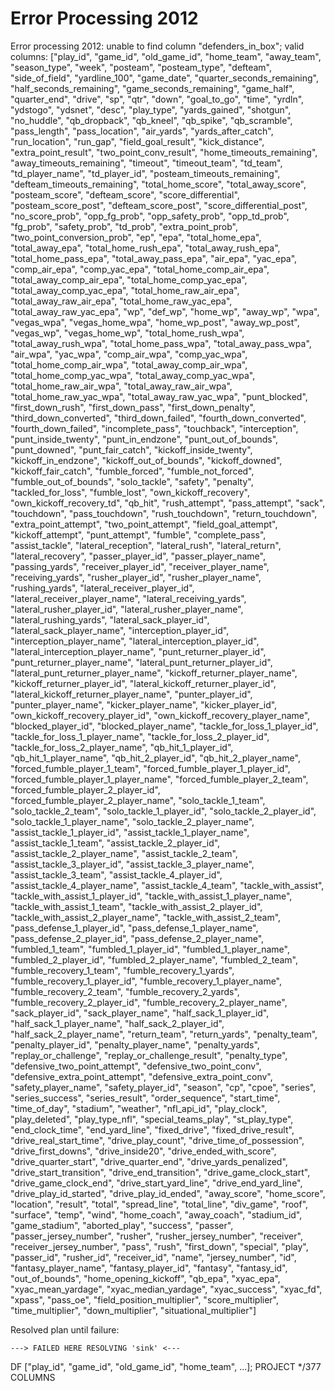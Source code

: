 # Error Processing 2012

Error processing 2012: unable to find column "defenders_in_box"; valid columns: ["play_id", "game_id", "old_game_id", "home_team", "away_team", "season_type", "week", "posteam", "posteam_type", "defteam", "side_of_field", "yardline_100", "game_date", "quarter_seconds_remaining", "half_seconds_remaining", "game_seconds_remaining", "game_half", "quarter_end", "drive", "sp", "qtr", "down", "goal_to_go", "time", "yrdln", "ydstogo", "ydsnet", "desc", "play_type", "yards_gained", "shotgun", "no_huddle", "qb_dropback", "qb_kneel", "qb_spike", "qb_scramble", "pass_length", "pass_location", "air_yards", "yards_after_catch", "run_location", "run_gap", "field_goal_result", "kick_distance", "extra_point_result", "two_point_conv_result", "home_timeouts_remaining", "away_timeouts_remaining", "timeout", "timeout_team", "td_team", "td_player_name", "td_player_id", "posteam_timeouts_remaining", "defteam_timeouts_remaining", "total_home_score", "total_away_score", "posteam_score", "defteam_score", "score_differential", "posteam_score_post", "defteam_score_post", "score_differential_post", "no_score_prob", "opp_fg_prob", "opp_safety_prob", "opp_td_prob", "fg_prob", "safety_prob", "td_prob", "extra_point_prob", "two_point_conversion_prob", "ep", "epa", "total_home_epa", "total_away_epa", "total_home_rush_epa", "total_away_rush_epa", "total_home_pass_epa", "total_away_pass_epa", "air_epa", "yac_epa", "comp_air_epa", "comp_yac_epa", "total_home_comp_air_epa", "total_away_comp_air_epa", "total_home_comp_yac_epa", "total_away_comp_yac_epa", "total_home_raw_air_epa", "total_away_raw_air_epa", "total_home_raw_yac_epa", "total_away_raw_yac_epa", "wp", "def_wp", "home_wp", "away_wp", "wpa", "vegas_wpa", "vegas_home_wpa", "home_wp_post", "away_wp_post", "vegas_wp", "vegas_home_wp", "total_home_rush_wpa", "total_away_rush_wpa", "total_home_pass_wpa", "total_away_pass_wpa", "air_wpa", "yac_wpa", "comp_air_wpa", "comp_yac_wpa", "total_home_comp_air_wpa", "total_away_comp_air_wpa", "total_home_comp_yac_wpa", "total_away_comp_yac_wpa", "total_home_raw_air_wpa", "total_away_raw_air_wpa", "total_home_raw_yac_wpa", "total_away_raw_yac_wpa", "punt_blocked", "first_down_rush", "first_down_pass", "first_down_penalty", "third_down_converted", "third_down_failed", "fourth_down_converted", "fourth_down_failed", "incomplete_pass", "touchback", "interception", "punt_inside_twenty", "punt_in_endzone", "punt_out_of_bounds", "punt_downed", "punt_fair_catch", "kickoff_inside_twenty", "kickoff_in_endzone", "kickoff_out_of_bounds", "kickoff_downed", "kickoff_fair_catch", "fumble_forced", "fumble_not_forced", "fumble_out_of_bounds", "solo_tackle", "safety", "penalty", "tackled_for_loss", "fumble_lost", "own_kickoff_recovery", "own_kickoff_recovery_td", "qb_hit", "rush_attempt", "pass_attempt", "sack", "touchdown", "pass_touchdown", "rush_touchdown", "return_touchdown", "extra_point_attempt", "two_point_attempt", "field_goal_attempt", "kickoff_attempt", "punt_attempt", "fumble", "complete_pass", "assist_tackle", "lateral_reception", "lateral_rush", "lateral_return", "lateral_recovery", "passer_player_id", "passer_player_name", "passing_yards", "receiver_player_id", "receiver_player_name", "receiving_yards", "rusher_player_id", "rusher_player_name", "rushing_yards", "lateral_receiver_player_id", "lateral_receiver_player_name", "lateral_receiving_yards", "lateral_rusher_player_id", "lateral_rusher_player_name", "lateral_rushing_yards", "lateral_sack_player_id", "lateral_sack_player_name", "interception_player_id", "interception_player_name", "lateral_interception_player_id", "lateral_interception_player_name", "punt_returner_player_id", "punt_returner_player_name", "lateral_punt_returner_player_id", "lateral_punt_returner_player_name", "kickoff_returner_player_name", "kickoff_returner_player_id", "lateral_kickoff_returner_player_id", "lateral_kickoff_returner_player_name", "punter_player_id", "punter_player_name", "kicker_player_name", "kicker_player_id", "own_kickoff_recovery_player_id", "own_kickoff_recovery_player_name", "blocked_player_id", "blocked_player_name", "tackle_for_loss_1_player_id", "tackle_for_loss_1_player_name", "tackle_for_loss_2_player_id", "tackle_for_loss_2_player_name", "qb_hit_1_player_id", "qb_hit_1_player_name", "qb_hit_2_player_id", "qb_hit_2_player_name", "forced_fumble_player_1_team", "forced_fumble_player_1_player_id", "forced_fumble_player_1_player_name", "forced_fumble_player_2_team", "forced_fumble_player_2_player_id", "forced_fumble_player_2_player_name", "solo_tackle_1_team", "solo_tackle_2_team", "solo_tackle_1_player_id", "solo_tackle_2_player_id", "solo_tackle_1_player_name", "solo_tackle_2_player_name", "assist_tackle_1_player_id", "assist_tackle_1_player_name", "assist_tackle_1_team", "assist_tackle_2_player_id", "assist_tackle_2_player_name", "assist_tackle_2_team", "assist_tackle_3_player_id", "assist_tackle_3_player_name", "assist_tackle_3_team", "assist_tackle_4_player_id", "assist_tackle_4_player_name", "assist_tackle_4_team", "tackle_with_assist", "tackle_with_assist_1_player_id", "tackle_with_assist_1_player_name", "tackle_with_assist_1_team", "tackle_with_assist_2_player_id", "tackle_with_assist_2_player_name", "tackle_with_assist_2_team", "pass_defense_1_player_id", "pass_defense_1_player_name", "pass_defense_2_player_id", "pass_defense_2_player_name", "fumbled_1_team", "fumbled_1_player_id", "fumbled_1_player_name", "fumbled_2_player_id", "fumbled_2_player_name", "fumbled_2_team", "fumble_recovery_1_team", "fumble_recovery_1_yards", "fumble_recovery_1_player_id", "fumble_recovery_1_player_name", "fumble_recovery_2_team", "fumble_recovery_2_yards", "fumble_recovery_2_player_id", "fumble_recovery_2_player_name", "sack_player_id", "sack_player_name", "half_sack_1_player_id", "half_sack_1_player_name", "half_sack_2_player_id", "half_sack_2_player_name", "return_team", "return_yards", "penalty_team", "penalty_player_id", "penalty_player_name", "penalty_yards", "replay_or_challenge", "replay_or_challenge_result", "penalty_type", "defensive_two_point_attempt", "defensive_two_point_conv", "defensive_extra_point_attempt", "defensive_extra_point_conv", "safety_player_name", "safety_player_id", "season", "cp", "cpoe", "series", "series_success", "series_result", "order_sequence", "start_time", "time_of_day", "stadium", "weather", "nfl_api_id", "play_clock", "play_deleted", "play_type_nfl", "special_teams_play", "st_play_type", "end_clock_time", "end_yard_line", "fixed_drive", "fixed_drive_result", "drive_real_start_time", "drive_play_count", "drive_time_of_possession", "drive_first_downs", "drive_inside20", "drive_ended_with_score", "drive_quarter_start", "drive_quarter_end", "drive_yards_penalized", "drive_start_transition", "drive_end_transition", "drive_game_clock_start", "drive_game_clock_end", "drive_start_yard_line", "drive_end_yard_line", "drive_play_id_started", "drive_play_id_ended", "away_score", "home_score", "location", "result", "total", "spread_line", "total_line", "div_game", "roof", "surface", "temp", "wind", "home_coach", "away_coach", "stadium_id", "game_stadium", "aborted_play", "success", "passer", "passer_jersey_number", "rusher", "rusher_jersey_number", "receiver", "receiver_jersey_number", "pass", "rush", "first_down", "special", "play", "passer_id", "rusher_id", "receiver_id", "name", "jersey_number", "id", "fantasy_player_name", "fantasy_player_id", "fantasy", "fantasy_id", "out_of_bounds", "home_opening_kickoff", "qb_epa", "xyac_epa", "xyac_mean_yardage", "xyac_median_yardage", "xyac_success", "xyac_fd", "xpass", "pass_oe", "field_position_multiplier", "score_multiplier", "time_multiplier", "down_multiplier", "situational_multiplier"]

Resolved plan until failure:

	---> FAILED HERE RESOLVING 'sink' <---
DF ["play_id", "game_id", "old_game_id", "home_team", ...]; PROJECT */377 COLUMNS
